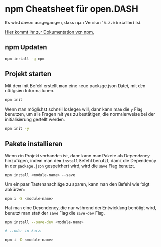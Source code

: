 # npm Cheatsheet für open.DASH

Es wird davon ausgegangen, dass npm Version `^5.2.0` installiert ist.

[Hier kommt ihr zur Dokumentation von npm.](https://docs.npmjs.com/index)

## npm Updaten

``` bash
npm install -g npm
```

## Projekt starten

Mit dem init Befehl erstellt man eine neue package.json Datei, mit den nötigsten Informationen.

``` bash
npm init
```

Wenn man möglichst schnell loslegen will, dann kann man die `y` Flag benutzen, um alle Fragen mit yes zu bestätigen, die normalerweise bei der initialisierung gestellt werden.

``` bash
npm init -y
```

## Pakete installieren

Wenn ein Projekt vorhanden ist, dann kann man Pakete als Dependency hinzufügen, indem man den `install` Befehl benutzt, damit die Dependency in der `package.json` gespeichert wird, wird die `save` Flag benutzt.

``` bash
npm install <module-name> --save
```

Um ein paar Tastenanschläge zu sparen, kann man den Befehl wie folgt abkürzen:

``` bash
npm i -S <module-name>
```

Hat man eine Dependency, die nur während der Entwicklung benötigt wird, benutzt man statt der `save` Flag die `save-dev` Flag.

``` bash
npm install --save-dev <module-name>

# ..oder in kurz:

npm i -D <module-name>
```